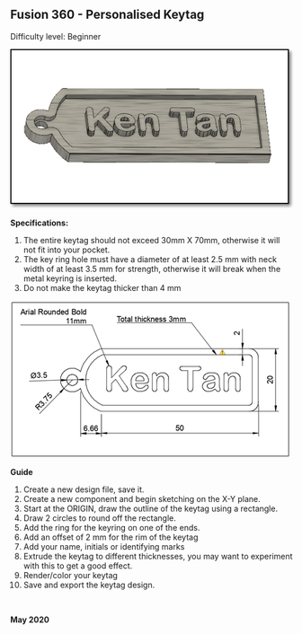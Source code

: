 
## Fusion 360 - Personalised Keytag

Difficulty level: Beginner

![3D Model of Personalised Keytag](f360_keytag_1.jpg)

**Specifications:**

1.  The entire keytag should not exceed 30mm X 70mm, otherwise it will not fit into your pocket.
2.  The key ring hole must have a diameter of at least 2.5 mm with neck width of at least 3.5 mm for strength, otherwise it will break when the metal keyring is inserted.
3.  Do not make the keytag thicker than 4 mm

![Personalised Keytag](f360_keytag.jpg)

**Guide**

1.  Create a new design file, save it.
2.  Create a new component and begin sketching on the X-Y plane.
3.  Start at the ORIGIN, draw the outline of the keytag using a rectangle.
4.  Draw 2 circles to round off the rectangle.
5.  Add the ring for the keyring on one of the ends.
6.  Add an offset of 2 mm for the rim of the keytag
7.  Add your name, initials or identifying marks
8.  Extrude the keytag to different thicknesses, you may want to experiment with this to get a good effect.
9.  Render/color your keytag
10.  Save and export the keytag design.

&nbsp;

**May 2020**
